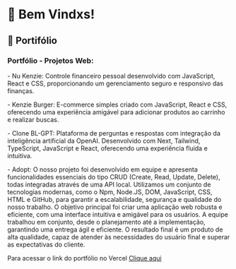 <h1> 🌴 Bem Vindxs! </h1>

<h2> 🌱 Portifólio</h2>


<h3> Portfólio - Projetos Web:</h3>

<p>- Nu Kenzie: Controle financeiro pessoal desenvolvido com JavaScript, React e CSS, proporcionando um gerenciamento seguro e responsivo das finanças.</p>
<p>-  Kenzie Burger: E-commerce simples criado com JavaScript, React e CSS, oferecendo uma experiência amigável para adicionar produtos ao carrinho e realizar buscas.</p>
<p>- Clone BL-GPT: Plataforma de perguntas e respostas com integração da inteligência artificial da OpenAI. Desenvolvido com Next, Tailwind, TypeScript, JavaScript e React, oferecendo uma experiência fluida e intuitiva.</p>
<p>- Adopt: O nosso projeto foi desenvolvido em equipe e apresenta funcionalidades essenciais do tipo CRUD (Create, Read, Update,
Delete), todas integradas através de uma API local. Utilizamos um conjunto de tecnologias modernas, como o Npm,
Node.JS, DOM, JavaScript, CSS, HTML e GitHub, para garantir a escalabilidade, segurança e qualidade do nosso trabalho.
O objetivo principal foi criar uma aplicação web robusta e eficiente, com uma interface intuitiva e amigável para os usuários.
A equipe trabalhou em conjunto, desde o planejamento até a implementação, garantindo uma entrega ágil e eficiente. O
resultado final é um produto de alta qualidade, capaz de atender às necessidades do usuário final e superar as
expectativas do cliente.</p>
          
<p>Para acessar o link do portfólio no Vercel  <a href="https://portfolio-tawny-eta-77.vercel.app/" >Clique aqui</a></p>
     
